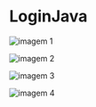 # LoginJava
![imagem 1](https://i.imgur.com/EyYj7Wa.png)

![imagem 2](https://i.imgur.com/HzZCjKM.png)

![imagem 3](https://i.imgur.com/UXW9sVG.png)

![imagem 4](https://i.imgur.com/QgfpKZg.png)
